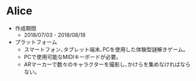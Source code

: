 # Alice
- 作成期間
    - 2018/07/03 - 2018/08/18
- プラットフォーム
    - スマートフォン､タブレット端末､PCを使用した体験型謎解きゲーム｡
    - PCで使用可能なMIDIキーボードが必要｡
    - ARマーカーで数々のキャラクターを撮影し､かけらを集めなければならない｡